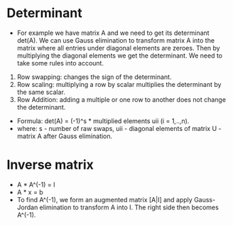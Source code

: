 # Determinant
- For example we have matrix A and we need to get its determinant det(A). We can use Gauss elimination to transform matrix A into the matrix where all entries under diagonal elements are zeroes. Then by multiplying the diagonal elements we get the determinant. We need to take some rules into account.
 1) Row swapping: changes the sign of the determinant.
 2) Row scaling: multiplying a row by scalar multiplies the determinant by the same scalar.
 3) Row Addition: adding a multiple or one row to another does not change the determinant.
- Formula: det(A) = (-1)^s * multiplied elements uii (i = 1,..,n).
- where: s - number of raw swaps, uii - diagonal elements of matrix U - matrix A after Gauss elimination.
# Inverse matrix
- A * A^(-1) = I
- A * x = b
- To find A^(-1), we form an augmented matrix [A|I] and apply Gauss-Jordan elimination to transform A into I. The right side then becomes A^(-1).
